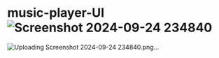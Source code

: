 # music-player-UI![Screenshot 2024-09-24 234840](https://github.com/user-attachments/assets/f4e819d4-3d76-4176-9cef-0f1ce5fd9631)
![Uploading Screenshot 2024-09-24 234840.png…]()
